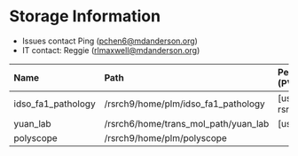# Storage Information

- Issues contact Ping (pchen6@mdanderson.org)
- IT contact: Reggie (rlmaxwell@mdanderson.org)

| Name                | Path                                  |   PersistentVolumeClaim (PVC)  | Capacity     | Available  |
| :-------------------| :------------------------------------ | :----------------------------- | :----------- | :----------|
| idso_fa1_pathology  | /rsrch9/home/plm/idso_fa1_pathology   | [username]-gpu-rsrch9-home-plm | 380 TB       | 100 TB     |
| yuan_lab            | /rsrch6/home/trans_mol_path/yuan_lab  | [username]-gpu-lab             | 203 TB       | 39 TB      |
| polyscope           | /rsrch9/home/plm/polyscope            |                                |  16 TB       | 12.6 TB    |
